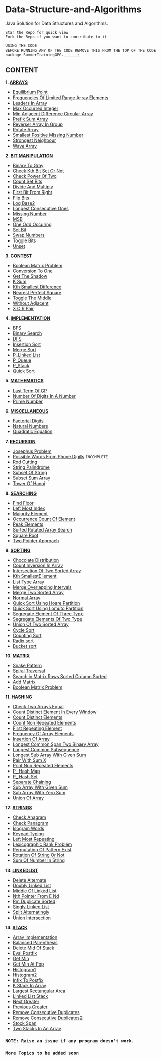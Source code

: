 # Data-Structure-and-Algorithms
Java Solution for Data Structures and Algorithms.
    
    Star the Repo for quick view
    Fork the Repo if you want to contribute to it
    
    USING THE CODE
    BEFORE RUNNING ANY OF THE CODE REMOVE THIS FROM THE TOP OF THE CODE
    package SummerTrainingGFG.______;
    
## CONTENT
<b>1. [ARRAYS](Arrays)</b>
* [Equilibrium Point](Arrays/EquilibriumPoint.java)
* [Frequencies Of Limited Range Array Elements](Arrays/FrequenciesOfLimitedRangeArrayElements.java)
* [Leaders In Array](Arrays/LeadersInArray.java)
* [Max Occurred Integer](Arrays/MaxOccurredInteger.java)
* [Min Adjacent Difference Circular Array](Arrays/MinAdjacentDifferenceCircularArray.java)
* [Prefix Sum Array](Arrays/PrefixSumArray.java)
* [Reverser Array In Group](Arrays/ReverserArrayInGroup.java)
* [Rotate Array](Arrays/RotateArray.java)
* [Smallest Positive Missing Number](Arrays/SmallestPositiveMissingNumber.java)
* [Strongest Neighbour](Arrays/StrongestNeighbour.java)
* [Wave Array](Arrays/WaveArray.java)

<b>2.	[BIT MANIPULATION](BitManipulation)</b>
* [Binary To Gray](BitManipulation/BinaryToGray.java)
* [Check Kth Bit Set Or Not](BitManipulation/CheckKthBitSetOrNot.java)
* [Check Power Of Two](BitManipulation/CheckPowerOfTwo.java)
* [Count Set Bits](BitManipulation/CountSetBits.java)
* [Divide And Multiply](BitManipulation/DivideAndMultiply.java)
* [First Bit From Right](BitManipulation/FirstBitFromRight.java)
* [Flip Bits](BitManipulation/FlipBits.java)
* [Log Base2](BitManipulation/LogBase2.java)
* [Longest Consecutive Ones](BitManipulation/LongestConsecutiveOnes.java)
* [Missing Number](BitManipulation/MissingNumber.java)
* [MSB](BitManipulation/MSB.java)
* [One Odd Occuring](BitManipulation/OneOddOccuring.java)
* [Set Bit](BitManipulation/SetBit.java)
* [Swap Numbers](BitManipulation/SwapNumbers.java)
* [Toggle Bits](BitManipulation/ToggleBits.java)
* [Unset](BitManipulation/Unset.java)

<b>3.	[CONTEST](Contest)</b>
* [Boolean Matrix Problem](Contest/BooleanMatrixProblem.java)
* [Conversion To One](Contest/ConversionToOne.java)
* [Get The Shadow](Contest/GetTheShadow.java)
* [K Sum](Contest/KSum.java)
* [Kth Smallest Difference](Contest/KthSmallestDifference.java)
* [Nearest Perfect Square](Contest/NearestPerfectSquare.java)
* [Toggle The Middle](Contest/ToggleTheMiddle.java)
* [Without Adjacent](Contest/WithoutAdjacent.java)
* [X O R Pair](Contest/XORPair.java)

<b>4.	[IMPLEMENTATION](Implementation)</b>
* [BFS](Implementation/BFS.java)
* [Binary Search](Implementation/BinarySearch.java)
* [DFS](Implementation/DFS.java)
* [Insertion Sort](Implementation/InsertionSort.java)
* [Merge Sort](Implementation/MergeSort.java)
* [P_Linked List](Implementation/P_LinkedList.java)
* [P_Queue](Implementation/P_Queue.java)
* [P_Stack](Implementation/P_Stack.java)
* [Quick Sort](Implementation/QuickSort.java)

<b>5.	[MATHEMATICS](Mathematics)</b>

* [Last Term Of GP](Mathematics/LastTermOfGP.java)
* [Number Of Digits In A Number](Mathematics/NumberOfDigitsInANumber.java)
* [Prime Number](Mathematics/PrimeNumber.java)

<b>6.	[MISCELLANEOUS](Miscellaneous)</b>

* [Factorial Digits](Miscellaneous/FactorialDigits.java)
* [Natural Numbers](Miscellaneous/NaturalNumbers.java)
* [Quadratic Equation](Miscellaneous/QuadraticEquation.java)

<b>7.	[RECURSION](Recursion)</b>

* [Josephus Problem](Recursion/JosephusProblem.java)
* [Possible Words From Phone Digits](Recursion/PossibleWordsFromPhoneDigits.java)  `INCOMPLETE`
* [Rod Cutting](Recursion/RodCutting.java)
* [String Palindrome](Recursion/StringPalindrome.java)
* [Subset Of String](Recursion/SubsetOfString.java)
* [Subset Sum Array](Recursion/SubsetSumArray.java)
* [Tower Of Hanoi](Recursion/TowerOfHanoi.java)

<b>8.	[SEARCHING](Searching)</b>

* [Find Floor](Searching/FindFloor.java)
* [Left Most Index](Searching/LeftMostIndex.java)
* [Majority Element](Searching/MajorityElement.java)
* [Occurrence Count Of Element](Searching/OccurrenceCountOfElement.java)
* [Peak Elements](Searching/PeakElements.java)
* [Sorted Rotated Array Search](Searching/SortedRotatedArraySearch.java)
* [Square Root](Searching/SquareRoot.java)
* [Two Pointer Approach](Searching/TwoPointerApproach.java)

<b>9.	[SORTING](Sorting)</b>

* [Chocolate Distribution](Sorting/ChocolateDistribution.java)
* [Count Inversion In Array](Sorting/CountInversionInArray.java)
* [Intersection Of Two Sorted Array](Sorting/IntersectionOfTwoSortedArray.java)
* [Kth SmallestE lement](Sorting/KthSmallestElement.java)
* [List Type Array](Sorting/ListTypeArray.java)
* [Merge Overlapping Intervals](Sorting/MergeOverlappingIntervals.java)
* [Merge Two Sorted Array](Sorting/MergeTwoSortedArray.java)
* [Normal Array](Sorting/NormalArray.java)
* [Quick Sort Using Hoare Partition](Sorting/QuickSortUsingHoarePartition.java)
* [Quick Sort Using Lomuto Partition](Sorting/QuickSortUsingLomutoPartition.java)
* [Segregate Element Of Three Type](Sorting/SegregateElementOfThreeType.java)
* [Segregate Elements Of Two Type](Sorting/SegregateElementsOfTwoType.java)
* [Union Of Two Sorted Array](Sorting/UnionOfTwoSortedArray.java)
* [Cycle Sort](Sorting/CycleSort.java)
* [Counting Sort](Sorting/CountingSort.java)
* [Radix sort](Sorting/RadixSort.java)
* [Bucket sort](Sorting/BucketSort.java)

<b>10. [MATRIX](Matrix)</b>

* [Snake Pattern](Matrix/SnakePattern.java)
* [Spiral Traversal](Matrix/SpiralTraversal.java)
* [Search in Matrix Rows Sorted Column Sorted](Matrix/SearchInMatrix.java)
* [Add Matrix](Matrix/AddMatrix.java)
* [Boolean Matrix Problem](Matrix/BooleanMatrixProblem.java)

<b>11. [HASHING](Hashing)</b>

* [Check Two Arrays Equal](Hashing/CheckTwoArraysEqual.java)
* [Count Distinct Element In Every Window](Hashing/CountDistinctElementInEveryWindow.java)
* [Count Distinct Elements](Hashing/CountDistinctElements.java)
* [Count Non Repeated Elements](Hashing/CountNonRepeatedElements.java)
* [First Repeating Element](Hashing/FirstRepeatingElement.java)
* [Frequency Of Array Elements](Hashing/FrequencyOfArrayElements.java)
* [Insertion Of Array](Hashing/InsertionOfArray.java)
* [Longest Common Span Two Binary Array](Hashing/LongestCommonSpanTwoBinaryArray.java)
* [Longest Common Subsequence](Hashing/LongestCommonSubsequence.java)
* [Longest Sub Array With Given Sum](Hashing/LongestSubArrayWithGivenSum.java)
* [Pair With Sum X](Hashing/PairWithSumX.java)
* [Print Non Repeated Elements](Hashing/PrintNonRepeatedElements.java)
* [P_ Hash Map](Hashing/P_HashMap.java)
* [P_ Hash Set](Hashing/P_HashSet.java)
* [Separate Chaining](Hashing/SeparateChaining.java)
* [Sub Array With Given Sum](Hashing/SubArrayWithGivenSum.java)
* [Sub Array With Zero Sum](Hashing/SubArrayWithZeroSum.java)
* [Union Of Array](Hashing/UnionOfArray.java)

<b>12. [STRINGS](Strings)</b>

* [Check Anagram](Strings/CheckAnagram.java)
* [Check Panagram](Strings/CheckPanagram.java)
* [Isogram Words](Strings/IsogramWords.java)
* [Keypad Typing](Strings/KeypadTyping.java)
* [Left Most Repeating](Strings/LeftMostRepeating.java)
* [Lexicographic Rank Problem](Strings/LexicographicRankProblem.java)
* [Permutation Of Pattern Exist](Strings/PermutationOfPatternExist.java)
* [Rotation Of String Or Not](Strings/RotationOfStringOrNot.java)
* [Sum Of Number In String](Strings/SumOfNumberInString.java)

<b>13. [LINKEDLIST](LinkedList)</b>
* [Delete Alternate](LinkedList/DeleteAlternate.java)
* [Doubly Linked List](LinkedList/DoublyLinkedList.java)
* [Middle Of Linked List](LinkedList/MiddleOfLinkedList.java)
* [Nth Pointer From E Nd](LinkedList/NthPointerFromENd.java)
* [Rm Duplicate Sorted](LinkedList/RmDuplicateSorted.java)
* [Singly Linked List](LinkedList/SinglyLinkedList.java)
* [Split Alternatingly](LinkedList/SplitAlternatingly.java)
* [Union Intersection](LinkedList/UnionIntersection.java)


<b>14. [STACK](Stack)</b>
* [Array Implementation](Stack/ArrayImplementation.java)
* [Balanced Parenthesis](Stack/BalancedParenthesis.java)
* [Delete Mid Of Stack](Stack/DeleteMidOfStack.java)
* [Eval Postfix](Stack/EvalPostfix.java)
* [Get Min](Stack/GetMin.java)
* [Get Min At Pop](Stack/GetMinAtPop.java)
* [Histogram1](Stack/Histogram1.java)
* [Histogram2](Stack/Histogram2.java)
* [Infix To Postfix](Stack/InfixToPostfix.java)
* [K Stack In Array](Stack/KStackInArray.java)
* [Largest Rectangular Area](Stack/LargestRectangularArea.java)
* [Linked List Stack](Stack/LinkedListStack.java)
* [Next Greater](Stack/NextGreater.java)
* [Previous Greater](Stack/PreviousGreater.java)
* [Remove Consecutive Duplicates](Stack/RemoveConsecutiveDuplicates.java)
* [Remove Consecutive Duplicates2](Stack/RemoveConsecutiveDuplicates2.java)
* [Stock Span](Stack/StockSpan.java)
* [Two Stacks In An Array](Stack/TwoStacksInAnArray.java)

### `NOTE: Raise an issue if any program doesn't work.`
### `More Topics to be added soon`
